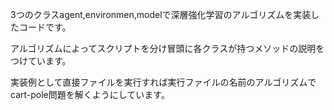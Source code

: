 3つのクラスagent,environmen,modelで深層強化学習のアルゴリズムを実装したコードです。

アルゴリズムによってスクリプトを分け冒頭に各クラスが持つメソッドの説明をつけています。

実装例として直接ファイルを実行すれば実行ファイルの名前のアルゴリズムでcart-pole問題を解くようにしています。
